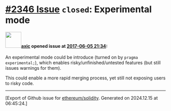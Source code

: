 # [\#2346 Issue](https://github.com/ethereum/solidity/issues/2346) `closed`: Experimental mode

#### <img src="https://avatars.githubusercontent.com/u/20340?v=4" width="50">[axic](https://github.com/axic) opened issue at [2017-06-05 21:34](https://github.com/ethereum/solidity/issues/2346):

An experimental mode could be introduce (turned on by `pragma experimental;`), which enables risky/unfinished/untested features (but still issues warnings for them).

This could enable a more rapid merging process, yet still not exposing users to risky code.




-------------------------------------------------------------------------------



[Export of Github issue for [ethereum/solidity](https://github.com/ethereum/solidity). Generated on 2024.12.15 at 06:45:24.]
